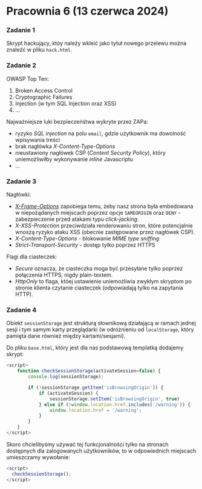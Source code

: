 # Pracownia 6 (13 czerwca 2024)

### Zadanie 1

Skrypt hackujący, któy należy wkleić jako tytuł nowego przelewu można znaleźć w pliku `hack.html`.

### Zadanie 2

OWASP Top Ten:
1. Broken Access Control
2. Cryptographic Failures
3. Injection (w tym SQL Injection oraz XSS)
4. ...

Najważniejsze luki bezpieczeńśtwa wykryte przez ZAPa:
* ryzyko *SQL injection* na polu `email`, gdzie użytkownik ma dowolność wpisywania treści
* brak nagłówka *X-Content-Type-Options*
* nieustawiony nagłówek CSP (*Content Security Policy*), który uniemożliwiłby wykonywanie *inline* Javascriptu
* ...

### Zadanie 3

Nagłówki:
* [*X-Frame-Options*](https://niebezpiecznik.pl/post/x-frame-options-zacznij-stosowac/) zapobiega temu, żeby nasz strona była embedowana w niepożądanych miejscach poprzez opcje `SAMEORIGIN` oraz `DENY` - zabezpieczenie przed atakami typu *click-jacking*.
* *X-XSS-Protection* przeciwdziała renderowaniu stron, które potencjalnie wnoszą ryzyko ataku XSS (obecnie zastępowane przez nagłówek CSP).
* *X-Content-Type-Options* - blokowanie *MIME type sniffing*
* *Strict-Transport-Security* - dostęp tylko poprzez HTTPS

Flagi dla ciasteczek:
* *Secure* oznacza, że ciasteczka moga być przesyłane tylko poprzez połączenia HTTPS, nigdy plain-textem.
* *HttpOnly* to flaga, któej ustawienie uniemożliwia zwykłym skryptom po stronie klienta czytanie ciasteczek (odpowiadają tylko na zapytania HTTP).

### Zadanie 4

Obiekt `sessionStorage` jest strukturą słownikową działającą w ramach jednej sesji i tym samym karty przeglądarki (w odróżnieniu od `localStorage`, który pamięta dane również między kartami/sesjami).

Do pliku `base.html`, który jest dla nas podstawową templatką dodajemy skrypt:
```javascript
<script>
    function checkSessionStorage(activateSession=false) {
        console.log(sessionStorage);

        if (!sessionStorage.getItem('isBrowsingOrigin')) {
            if (activateSession) {
                sessionStorage.setItem('isBrowsingOrigin', true)
            } else if (!window.location.href.includes('/warning')) {
                window.location.href = '/warning';
            }
        }
    }
</script>
```

Skoro chcielibyśmy używać tej funkcjonalności tylko na stronach dostępnych dla zalogowanych użytkowników, to w odpowiednich miejscach umieszczamy wywołanie:
```javascript
<script>
  checkSessionStorage();
</script>
```